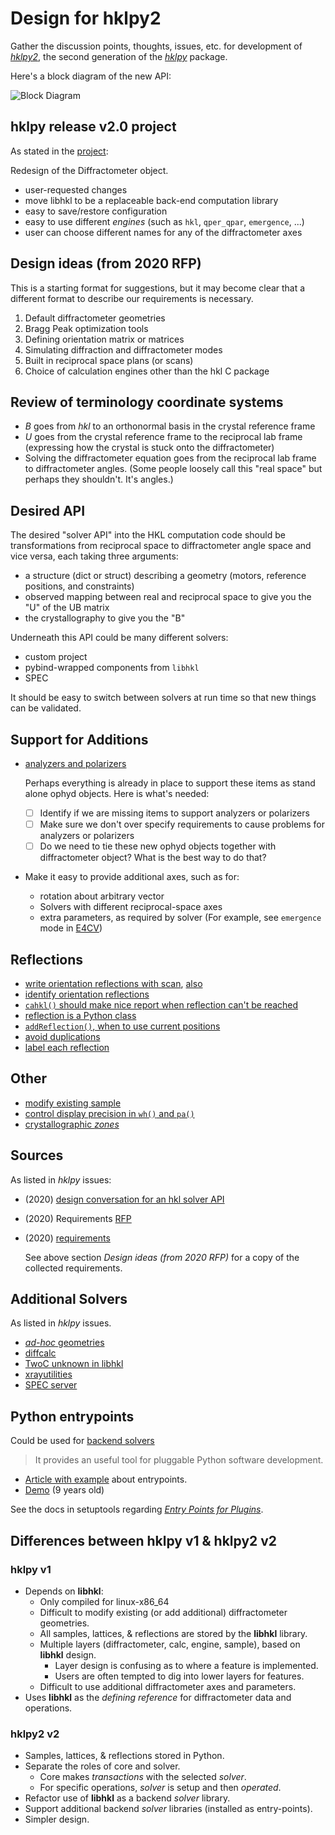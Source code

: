 # Design for hklpy2

Gather the discussion points, thoughts, issues, etc. for development of
[*hklpy2*](https://github.com/prjemian/hklpy2), the second generation of
the [*hklpy*](https://github.com/bluesky/hklpy) package.

Here's a block diagram of the new API:

![Block Diagram](../_static/hklpy2-block-diagram.png)

## hklpy release v2.0 project

As stated in the [project](https://github.com/orgs/bluesky/projects/4/settings):

Redesign of the Diffractometer object.

- user-requested changes
- move libhkl to be a replaceable back-end computation library
- easy to save/restore configuration
- easy to use different *engines* (such as `hkl`, `qper_qpar`, `emergence`, ...)
- user can choose different names for any of the diffractometer axes

## Design ideas (from 2020 RFP)

This is a starting format for suggestions, but it may become clear that a different format to describe our requirements is necessary.

1. Default diffractometer geometries
1. Bragg Peak optimization tools
1. Defining orientation matrix or matrices
1. Simulating diffraction and diffractometer modes
1. Built in reciprocal space plans (or scans)
1. Choice of calculation engines other than the hkl C package

## Review of terminology coordinate systems

- $B$ goes from *hkl* to an orthonormal basis in the crystal reference frame
- $U$ goes from the crystal reference frame to the reciprocal lab frame (expressing how the crystal is stuck onto the diffractometer)
- Solving the diffractometer equation goes from the reciprocal lab frame to diffractometer angles. (Some people loosely call this "real space" but perhaps they shouldn't. It's angles.)

## Desired API

The desired "solver API" into the HKL computation code should be transformations
from reciprocal space to diffractometer angle space and vice versa, each taking
three arguments:

- a structure (dict or struct) describing a geometry (motors, reference positions, and constraints)
- observed mapping between real and reciprocal space to give you the "U" of the UB matrix
- the crystallography to give you the "B"

Underneath this API could be many different solvers:

- custom project
- pybind-wrapped components from `libhkl`
- SPEC

It should be easy to switch between solvers at run time so that new things can be validated.

## Support for Additions

- [analyzers and polarizers](https://github.com/bluesky/hklpy/issues/92)

  Perhaps everything is already in place to support these items as stand alone
  ophyd objects. Here is what's needed:

  - [ ] Identify if we are missing items to support analyzers or polarizers
  - [ ] Make sure we don't over specify requirements to cause problems for analyzers or polarizers
  - [ ] Do we need to tie these new ophyd objects together with diffractometer object?
          What is the best way to do that?

- Make it easy to provide additional axes, such as for:
  - rotation about arbitrary vector
  - Solvers with different reciprocal-space axes
  - extra parameters, as required by solver
    (For example, see `emergence` mode in
    [E4CV](https://blueskyproject.io/hklpy/geometry_tables.html#geometry-e4cv))

## Reflections

- [write orientation reflections with scan](https://github.com/bluesky/hklpy/issues/158),
  [also](https://github.com/bluesky/hklpy/issues/247)
- [identify orientation reflections](https://github.com/bluesky/hklpy/issues/176)
- [`cahkl()` should make nice report when reflection can't be reached](https://github.com/bluesky/hklpy/issues/178)
- [reflection is a Python class](https://github.com/bluesky/hklpy/issues/189)
- [`addReflection()`, when to use current positions](https://github.com/bluesky/hklpy/issues/219)
- [avoid duplications](https://github.com/bluesky/hklpy/issues/248)
- [label each reflection](https://github.com/bluesky/hklpy/issues/293)

## Other

- [modify existing sample](https://github.com/bluesky/hklpy/issues/157)
- [control display precision in `wh()` and `pa()`](https://github.com/bluesky/hklpy/issues/179)
- [crystallographic *zones*](https://github.com/bluesky/hklpy/issues/291)

## Sources

As listed in *hklpy* issues:

- (2020) [design conversation for an hkl solver API](https://github.com/bluesky/hklpy/issues/14)
- (2020) Requirements [RFP](https://github.com/bluesky/hklpy/issues/47)
- (2020) [requirements](https://docs.google.com/document/d/1QHNc1usAH3DoIHvtqVJTmHI0Q5lbwC4zimRLurOGiWE/edit)

  See above section *Design ideas (from 2020 RFP)* for a copy of the collected requirements.

## Additional Solvers

As listed in *hklpy* issues.

- [*ad-hoc* geometries](https://github.com/bluesky/hklpy/issues/244)
- [diffcalc](https://github.com/bluesky/hklpy/issues/163)
- [TwoC unknown in libhkl](https://github.com/bluesky/hklpy/issues/165)
- [xrayutilities](https://github.com/bluesky/hklpy/issues/162)
- [SPEC server](https://github.com/bluesky/hklpy/issues/341)

## Python entrypoints

Could be used for [backend solvers](https://github.com/bluesky/hklpy/issues/161)

> It provides an useful tool for pluggable Python software development.

- [Article with example](https://stackoverflow.com/a/9615473/1046449) about entrypoints.
- [Demo](https://github.com/RichardBronosky/entrypoint_demo) (9 years old)

See the docs in setuptools regarding [*Entry Points for
Plugins*](https://setuptools.pypa.io/en/latest/userguide/entry_point.html#entry-points-for-plugins).

## Differences between hklpy v1 & hklpy2 v2

### hklpy v1

- Depends on **libhkl**:
  - Only compiled for linux-x86_64
  - Difficult to modify existing (or add additional) diffractometer geometries.
  - All samples, lattices, & reflections are stored by the **libhkl** library.
  - Multiple layers (diffractometer, calc, engine, sample), based on **libhkl** design.
    - Layer design is confusing as to where a feature is implemented.
    - Users are often tempted to dig into lower layers for features.
  - Difficult to use additional diffractometer axes and parameters.
- Uses **libhkl** as the *defining reference* for diffractometer data and operations.

### hklpy2 v2

- Samples, lattices, & reflections stored in Python.
- Separate the roles of core and solver.
  - Core makes *transactions* with the selected *solver*.
  - For specific operations, *solver* is setup and then *operated*.
- Refactor use of **libhkl** as a backend *solver* library.
- Support additional backend *solver* libraries (installed as entry-points).
- Simpler design.
